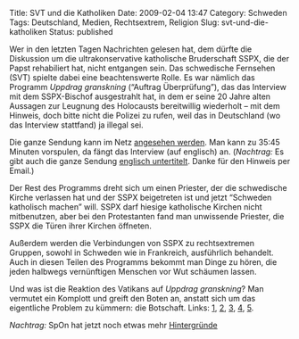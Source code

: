 Title: SVT und die Katholiken
Date: 2009-02-04 13:47
Category: Schweden
Tags: Deutschland, Medien, Rechtsextrem, Religion
Slug: svt-und-die-katholiken
Status: published

Wer in den letzten Tagen Nachrichten gelesen hat, dem dürfte die
Diskussion um die ultrakonservative katholische Bruderschaft SSPX, die
der Papst rehabiliert hat, nicht entgangen sein. Das schwedische
Fernsehen (SVT) spielte dabei eine beachtenswerte Rolle. Es war nämlich
das Programm *Uppdrag granskning* (“Auftrag Überprüfung”), das das
Interview mit dem SSPX-Bischof ausgestrahlt hat, in dem er seine 20
Jahre alten Aussagen zur Leugnung des Holocausts bereitwillig wiederholt
– mit dem Hinweis, doch bitte nicht die Polizei zu rufen, weil das in
Deutschland (wo das Interview stattfand) ja illegal sei.

Die ganze Sendung kann im Netz [angesehen
werden](http://svtplay.se/v/1414020/uppdrag_granskning/del_2_av_22). Man
kann zu 35:45 Minuten vorspulen, da fängt das Interview (auf englisch)
an. (*Nachtrag:* Es gibt auch die ganze Sendung [englisch
untertitelt](http://svtplay.se/v/1426080/uppdrag_granskning/sspx_-_english_version).
Danke für den Hinweis per Email.)

Der Rest des Programms dreht sich um einen Priester, der die schwedische
Kirche verlassen hat und der SSPX beigetreten ist und jetzt “Schweden
katholisch machen” will. SSPX darf hiesige katholische Kirchen nicht
mitbenutzen, aber bei den Protestanten fand man unwissende Priester, die
SSPX die Türen ihrer Kirchen öffneten.

Außerdem werden die Verbindungen von SSPX zu rechtsextremen Gruppen,
sowohl in Schweden wie in Frankreich, ausführlich behandelt. Auch in
diesen Teilen des Programms bekommt man Dinge zu hören, die jeden
halbwegs vernünftigen Menschen vor Wut schäumen lassen.

Und was ist die Reaktion des Vatikans auf *Uppdrag granskning*? Man
vermutet ein Komplott und greift den Boten an, anstatt sich um das
eigentliche Problem zu kümmern: die Botschaft. Links:
[1](http://svt.se/svt/jsp/Crosslink.jsp?d=104097&a=1430756&lid=puff_1430766&lpos=extra_0),
[2](http://www.dn.se/DNet/jsp/polopoly.jsp?d=2374&a=880371),
[3](http://www.svd.se/nyheter/utrikes/artikel_2417671.svd),
[4](http://www.spiegel.de/politik/ausland/0,1518,605392,00.html),
[5](http://www.sueddeutsche.de/politik/465/457126/text/).

*Nachtrag:* SpOn hat jetzt noch etwas mehr
[Hintergründe](http://www.spiegel.de/panorama/gesellschaft/0,1518,605521,00.html)

